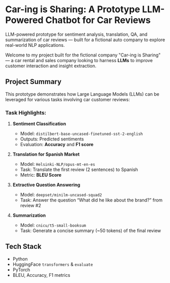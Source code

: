 # Car-ing is Sharing: A Prototype LLM-Powered Chatbot for Car Reviews
LLM-powered prototype for sentiment analysis, translation, QA, and summarization of car reviews — built for a fictional auto company to explore real-world NLP applications.

Welcome to my project built for the fictional company "Car-ing is Sharing" — a car rental and sales company looking to harness **LLMs** to improve customer interaction and insight extraction.

## Project Summary

This prototype demonstrates how Large Language Models (LLMs) can be leveraged for various tasks involving car customer reviews:

### Task Highlights:
1. **Sentiment Classification**
   - Model: `distilbert-base-uncased-finetuned-sst-2-english`
   - Outputs: Predicted sentiments
   - Evaluation: **Accuracy** and **F1 score**

2. **Translation for Spanish Market**
   - Model: `Helsinki-NLP/opus-mt-en-es`
   - Task: Translate the first review (2 sentences) to Spanish
   - Metric: **BLEU Score**

3. **Extractive Question Answering**
   - Model: `deepset/minilm-uncased-squad2`
   - Task: Answer the question “What did he like about the brand?” from review #2

4. **Summarization**
   - Model: `cnicu/t5-small-booksum`
   - Task: Generate a concise summary (~50 tokens) of the final review

## Tech Stack

- Python
- HuggingFace `transformers` & `evaluate`
- PyTorch
- BLEU, Accuracy, F1 metrics
